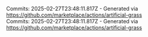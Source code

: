 Commits: 2025-02-27T23:48:11.817Z - Generated via https://github.com/marketplace/actions/artificial-grass
<br>
Commits: 2025-02-27T23:48:11.817Z - Generated via https://github.com/marketplace/actions/artificial-grass
<br>

